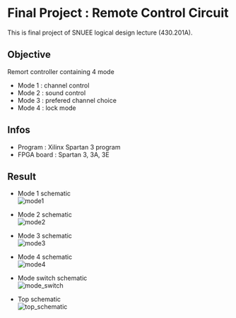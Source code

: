 # Final Project : Remote Control Circuit
This is final project of SNUEE logical design lecture (430.201A).  

## Objective
Remort controller containing 4 mode
 - Mode 1 : channel control  
 - Mode 2 : sound control  
 - Mode 3 : prefered channel choice  
 - Mode 4 : lock mode

## Infos
- Program :  Xilinx Spartan 3 program  
- FPGA board : Spartan 3, 3A, 3E

## Result
- Mode 1 schematic  
![mode1](https://user-images.githubusercontent.com/26185179/100887168-ff510b80-34f7-11eb-965f-8737633088cf.png)  

- Mode 2 schematic  
![mode2](https://user-images.githubusercontent.com/26185179/100887170-00823880-34f8-11eb-98a1-9756a0f81c10.png)  

- Mode 3 schematic  
![mode3](https://user-images.githubusercontent.com/26185179/100887175-011acf00-34f8-11eb-8a3d-e031039c59d1.png)  

- Mode 4 schematic  
![mode4](https://user-images.githubusercontent.com/26185179/100887177-01b36580-34f8-11eb-96aa-01eaabde2fe9.png)  

- Mode switch schematic  
![mode_switch](https://user-images.githubusercontent.com/26185179/100887182-02e49280-34f8-11eb-9693-99034ffcf06c.png)  

- Top schematic  
![top_schematic](https://user-images.githubusercontent.com/26185179/100887190-0415bf80-34f8-11eb-8428-cb8e5af0f3ae.png)
